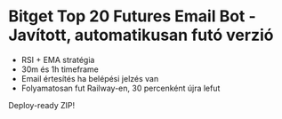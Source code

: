 # Bitget Top 20 Futures Email Bot - Javított, automatikusan futó verzió

- RSI + EMA stratégia
- 30m és 1h timeframe
- Email értesítés ha belépési jelzés van
- Folyamatosan fut Railway-en, 30 percenként újra lefut

Deploy-ready ZIP!
